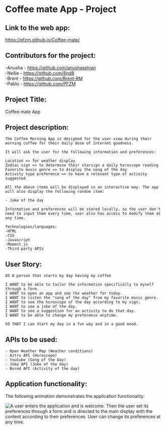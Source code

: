 # Coffee mate App - Project

## Link to the web app:

https://pfzm.github.io/Coffee-mate/

## Contributors for the project:

-Anusha - https://github.com/anushaselvan  
-Nellie - https://github.com/8nd8  
-Brent - https://github.com/Brent-RM  
-Pablo - https://github.com/PFZM

## Project Title:

Coffee mate App

## Project description:

```
The Coffee Morning App is designed for the user view during their morning coffee for their daily dose of internet goodness.

It will ask the user for the following information and preferences:

Location => for weather display
Zodiac sign => to determine their starsign a daily horoscope reading
Favorite music genre => to display the song of the day
Activity type preference => to have a relevant type of activity suggested

All the above items will be displayed in an interactive way. The app will also display the following random item:

- Joke of the day

Information and preferences will be stored locally, so the user don't need to input them every time, user also has access to modify them at any time.

Technologies/languages:
-HTML
-CSS
-Javascript
-Moment.js
-Third party APIs
```

## User Story:

```
AS A person that starts my day having my coffee

I WANT to be able to tailor the information specifically to myself through a form.
I WANT to open an app and see the weather for today.
I WANT to listen the "song of the day" from my favorite music genre.
I WANT to see the horoscope of the day according to my sign.
I WANT to see a joke of the day.
I WANT to see a suggestion for an activity to do that day.
I WANT to be able to change my preference anytime.

SO THAT I can start my day in a fun way and in a good mood.
```

## APIs to be used:

```
- Open Weather Map (Weather conditions)
- Aztro API (Horoscope)
- Youtube (Song of the Day)
- Joke API (Joke of the day)
- Bored API (Activity of the day)
```

## Application functionality:

The following animation demonstrates the application functionality:

![A user enters the application and is welcome. Then the user set its preferences through a form and is directed to the main display with the content according to their preferences. User can change its preferences at any time.](./Assets/Gif/FuncApp1.gif)
